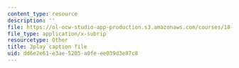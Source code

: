 ```yaml
---
content_type: resource
description: ''
file: https://ol-ocw-studio-app-production.s3.amazonaws.com/courses/18-01sc-single-variable-calculus-fall-2010/dd6e2e61e3ae5205a0feee039d3e87c8_BSAA0akmPEU.vtt
file_type: application/x-subrip
resourcetype: Other
title: 3play caption file
uid: dd6e2e61-e3ae-5205-a0fe-ee039d3e87c8
---
```

